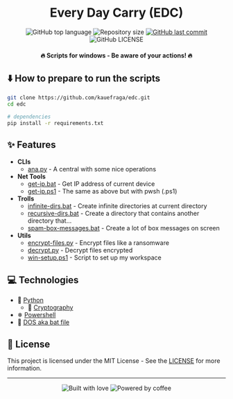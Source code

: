 <h1 align="center">Every Day Carry (EDC)</h1>

<p align="center">
  <img
    alt="GitHub top language"
    src="https://img.shields.io/github/languages/top/kauefraga/edc.svg"
  />
  <img
    alt="Repository size"
    src="https://img.shields.io/github/repo-size/kauefraga/edc.svg"
  />
  <a href="https://github.com/kauefraga/edc/commits/main">
    <img
      alt="GitHub last commit"
      src="https://img.shields.io/github/last-commit/kauefraga/edc.svg"
    />
  </a>
  <img
    alt="GitHub LICENSE"
    src="https://img.shields.io/github/license/kauefraga/edc.svg"
  />
</p>

<h4 align="center">🔥 Scripts for windows - Be aware of your actions! 🔥</h4>

## ⬇️ How to prepare to run the scripts

```bash
git clone https://github.com/kauefraga/edc.git
cd edc

# dependencies
pip install -r requirements.txt
```

## ✨ Features

- **CLIs**
  - [ana.py](https://github.com/kauefraga/EDC/tree/main/clis/ana.py) - A central with some nice operations
- **Net Tools**
  - [get-ip.bat](https://github.com/kauefraga/EDC/tree/main/nettools/get-ip.bat) - Get IP address of current device
  - [get-ip.ps1](https://github.com/kauefraga/EDC/tree/main/nettools/get-ip.ps1) - The same as above but with pwsh (.ps1)
- **Trolls**
  - [infinite-dirs.bat](https://github.com/kauefraga/EDC/tree/main/trolls/infinite-dirs.bat) - Create infinite directories at current directory
  - [recursive-dirs.bat](https://github.com/kauefraga/EDC/tree/main/trolls/recursive-dirs.bat) - Create a directory that contains another directory that...
  - [spam-box-messages.bat](https://github.com/kauefraga/EDC/tree/main/trolls/spam-box-messages.bat) - Create a lot of box messages on screen
- **Utils**
  - [encrypt-files.py](https://github.com/kauefraga/EDC/tree/main/utils/encrypt-files.py) - Encrypt files like a ransomware
  - [decrypt.py](https://github.com/kauefraga/EDC/tree/main/utils/decrypt.py) - Decrypt files encrypted
  - [win-setup.ps1](https://github.com/kauefraga/EDC/tree/main/utils/win-setup.ps1) - Script to set up my workspace

## 💻 Technologies

- 🐍 [Python](https://www.python.org)
  - 🔐 [Cryptography](https://pypi.org/project/cryptography)
- ❄ [Powershell](https://learn.microsoft.com/en-us/powershell)
- 🦇 [DOS aka bat file](https://github.com/microsoft/MS-DOS)

## 📝 License

This project is licensed under the MIT License - See the [LICENSE](https://github.com/kauefraga/edc/blob/main/LICENSE) for more information.

---

<div align="center">
  <img alt="Built with love" src="https://forthebadge.com/images/badges/built-with-love.svg">
  <img alt="Powered by coffee" src="https://forthebadge.com/images/badges/powered-by-coffee.svg">
</div>
